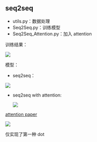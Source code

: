 ## seq2seq

- utils.py：数据处理
- Seq2Seq.py：训练模型
- Seq2Seq_Attention.py：加入 attention

训练结果：

![](https://github.com/xingcanli132/DL/blob/main/NLP/Seq2seq/img/seq2seq-attention.png)

模型：

- seq2seq：

![](https://github.com/xingcanli132/DL/blob/main/NLP/Seq2seq/img/seq2seq-model.png)

- seq2seq with attention:

  ![](https://github.com/xingcanli132/DL/blob/main/NLP/Seq2seq/img/seq2seq-attention-model.png)

[attention paper](https://arxiv.org/pdf/1508.04025.pdf)

![](https://github.com/xingcanli132/DL/blob/main/NLP/Seq2seq/img/attention.png)

仅实现了第一种 dot
